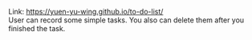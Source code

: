 Link: https://yuen-yu-wing.github.io/to-do-list/<br />
User can record some simple tasks.
You also can delete them after you finished the task.

